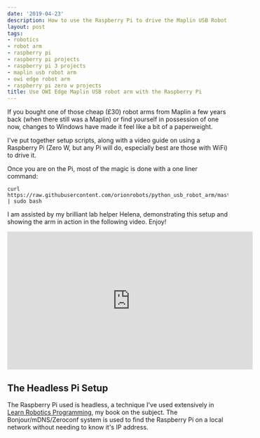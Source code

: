 ```yaml
---
date: '2019-04-23'
description: How to use the Raspberry Pi to drive the Maplin USB Robot Arm
layout: post
tags:
- robotics
- robot arm
- raspberry pi
- raspberry pi projects
- raspberry pi 3 projects
- maplin usb robot arm
- owi edge robot arm
- raspberry pi zero w projects
title: Use OWI Edge Maplin USB robot arm with the Raspberry Pi
---
```

If you bought one of those cheap (£30) robot arms from Maplin a few years back (when there still was a Maplin) or find yourself in possession of one now, changes to Windows have made it feel like a bit of a paperweight.

I've put together setup scripts, along with a video guide on using a Raspberry Pi (Zero W, but any Pi will do, especially best are those with WiFi) to drive it.

Once you are on the Pi, most of the magic is done with a one liner command:

    curl https://raw.githubusercontent.com/orionrobots/python_usb_robot_arm/master/setup_arm.sh | sudo bash

I am assisted by my brilliant lab helper Helena, demonstrating this setup and showing the arm in action in the following video. Enjoy!

<div class="embed-responsive embed-responsive-16by9">
<iframe width="560" height="315" src="https://www.youtube.com/embed/MQ6MhoB3PEU" frameborder="0" allowfullscreen="True"></iframe>
</div>

## The Headless Pi Setup

The Raspberry Pi used is headless, a technique I've used extensively in [Learn Robotics Programming](https://amzn.to/2RZqPIy), my book on the subject. The Bonjour/mDNS/Zeroconf system is used to find the Raspberry Pi on a local network without needing to know it's IP address.
